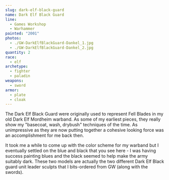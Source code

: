 ```yaml
---
slug: dark-elf-black-guard
name: Dark Elf Black Guard
line:
  - Games Workshop
  - Warhammer
painted: "2001"
photos:
  - ./GW-DarkElfBlackGuard-Dankel_1.jpg
  - ./GW-DarkElfBlackGuard-Dankel_2.jpg
quantity: 2
race:
  - elf
archetype:
  - fighter
  - paladin
weapons:
  - sword
armor:
  - plate
  - cloak
---
```


The Dark Elf Black Guard were originally used to represent Fell Blades in my old Dark Elf Mordheim warband. As some of my earliest pieces, they really show my "basecoat, wash, drybush" techniques of the time. As unimpressive as they are now putting together a cohesive looking force was an accomplishment for me back then.

It took me a while to come up with the color scheme for my warband but I eventually settled on the blue and black that you see here - I was having success painting blues and the black seemed to help make the army suitably dark. These two models are actually the two different Dark Elf Black guard unit leader sculpts that I bits-ordered from GW (along with the swords).
